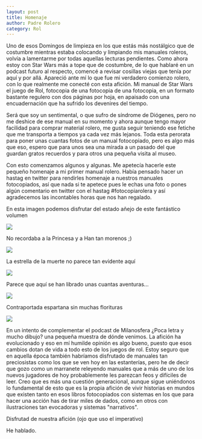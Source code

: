 ```yaml
---                                                                     
layout: post                                                                    
title: Homenaje							
author: Padre Rolero                                                            
category: Rol                                                              
---
```

Uno de esos Domingos de limpieza en los que estás más nostálgico que de costumbre mientras estaba colocando y limpiando mis manuales roleros, volvía a lamentarme por todas aquellas lecturas pendientes. Como ahora estoy con Star Wars más a tope que de costumbre, de lo que hablaré en un podcast futuro al respecto, comencé a revisar cosillas viejas que tenía por aquí y por allá. Apareció ante mí lo que fue mi verdadero comienzo rolero, con lo que realmente me conecté con esta afición. Mi manual de Star Wars el juego de Rol, fotocopia de una fotocopia de una fotocopia, en un formato bastante regulero con dos páginas por hoja, en apaisado con una encuadernación que ha sufrido los devenires del tiempo.


Será que soy un sentimental, o que sufro de síndrome de Diógenes, pero no me deshice de ese manual en su momento y ahora aunque tengo mayor facilidad para comprar material rolero, me gusta seguir teniendo ese fetiche que me transporta a tiempos ya cada vez más lejanos. Toda esta perorata para poner unas cuantas fotos de un manual fotocopiado, pero es algo más que eso, espero que para unos sea una mirada a un pasado del que guardan gratos recuerdos y para otros una pequeña visita al museo.


Con esto comenzamos algunos y algunas. Me apetecía hacerle este pequeño homenaje a mi primer manual rolero. Había pensado hacer un hastag en twitter para rendirles homenaje a nuestros manuales fotocopiados, así que nada si te apetece pues le echas una foto o pones algún comentario en twitter con el hastag #fotocopiarolera y así agradecemos las incontables horas que nos han regalado.

En esta imagen podemos disfrutar del estado añejo de este fantástico volumen

<img src="https://padreyrolero.github.io/padreyrolero/assets/img/homenaje/starwars1.jpg">

No recordaba a la Princesa y a Han tan morenos ;)

<img src="https://padreyrolero.github.io/padreyrolero/assets/img/homenaje/starwars2.jpg">

La estrella de la muerte no parece tan evidente aquí

<img src="https://padreyrolero.github.io/padreyrolero/assets/img/homenaje/starwars3.jpg">

Parece que aquí se han librado unas cuantas aventuras...

<img src="https://padreyrolero.github.io/padreyrolero/assets/img/homenaje/starwars4.jpg">

Contraportada espartana sin muchas florituras

<img src="https://padreyrolero.github.io/padreyrolero/assets/img/homenaje/starwars5.jpg">

En un intento de complementar el podcast de Milanosfera ¿Poca letra y mucho dibujo? una pequeña muestra de dónde venimos. La afición ha evolucionado y eso en mí humilde opinión es algo bueno, puesto que esos cambios dotan de vida a todo esto de los juegos de rol.  Estoy seguro que en aquella época también habríamos disfrutado de manuales tan preciosistas como los que se ven hoy en las estanterías, pero he de decir que gozo como un marranete releyendo manuales que a más de uno de los nuevos jugadores de hoy probablemente les parezcan feos y difíciles de leer. Creo que es más una cuestión generacional, aunque sigue uniéndonos lo fundamental de esto que es la propia afición de vivir historias en mundos que existen tanto en esos libros fotocopiados con sistemas en los que para hacer una acción has de tirar miles de dados, como en otros con ilustraciones tan evocadoras y sistemas "narrativos".

Disfrutad de nuestra afición (ojo que uso el imperativo)

He hablado.